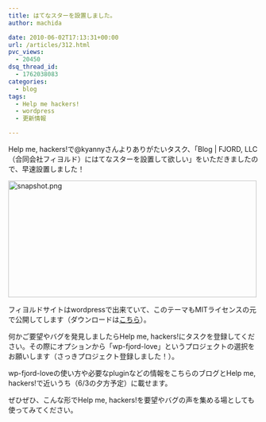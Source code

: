 ```yaml
---
title: はてなスターを設置しました。
author: machida

date: 2010-06-02T17:13:31+00:00
url: /articles/312.html
pvc_views:
  - 20450
dsq_thread_id:
  - 1762038083
categories:
  - blog
tags:
  - Help me hackers!
  - wordpress
  - 更新情報

---
```

Help me, hackers!で@kyannyさんよりありがたいタスク、「Blog | FJORD, LLC（合同会社フィヨルド）にはてなスターを設置して欲しい」をいただきましたので、早速設置しました！

[<img src="http://farm5.static.flickr.com/4053/4663283593_727518eeb7.jpg" width="500" height="235" alt="snapshot.png" />][1]

フィヨルドサイトはwordpressで出来ていて、このテーマもMITライセンスの元で公開してします（ダウンロードは[こちら][2]）。
  
何かご要望やバグを発見しましたらHelp me, hackers!にタスクを登録してください。その際にオプションから「wp-fjord-love」というプロジェクトの選択をお願いします（さっきプロジェクト登録しました！）。

wp-fjord-loveの使い方や必要なpluginなどの情報をこちらのブログとHelp me, hackers!で近いうち（6/3の夕方予定）に載せます。

ぜひぜひ、こんな形でHelp me, hackers!を要望やバグの声を集める場としても使ってみてください。

 [1]: http://help-me-hackers.com/tasks/76
 [2]: http://fjord.jp/fjord.zip